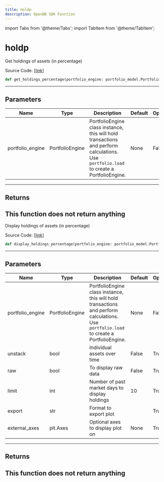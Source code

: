```yaml
---
title: holdp
description: OpenBB SDK Function
---
```


import Tabs from '@theme/Tabs';
import TabItem from '@theme/TabItem';

# holdp

<Tabs>
<TabItem value="model" label="Model" default>

Get holdings of assets (in percentage)

Source Code: [[link](https://github.com/OpenBB-finance/OpenBBTerminal/tree/main/openbb_terminal/portfolio/portfolio_model.py#L1559)]
```python
def get_holdings_percentage(portfolio_engine: portfolio_model.PortfolioEngine) -> None
```
---
## Parameters
| Name | Type | Description | Default | Optional |
| ---- | ---- | ----------- | ------- | -------- |
| portfolio_engine | PortfolioEngine | PortfolioEngine class instance, this will hold transactions and perform calculations.<br/>Use `portfolio.load` to create a PortfolioEngine. | None | False |

---
## Returns
This function does not return anything
---


</TabItem>
<TabItem value="view" label="View">

Display holdings of assets (in percentage)

Source Code: [[link](https://github.com/OpenBB-finance/OpenBBTerminal/tree/main/openbb_terminal/portfolio/portfolio_view.py#L792)]
```python
def display_holdings_percentage(portfolio_engine: portfolio_model.PortfolioEngine, unstack: bool = False, raw: bool = False, limit: int = 10, export: str = "", external_axes: Optional[matplotlib.axes._axes.Axes] = None) -> None
```
---
## Parameters
| Name | Type | Description | Default | Optional |
| ---- | ---- | ----------- | ------- | -------- |
| portfolio_engine | PortfolioEngine | PortfolioEngine class instance, this will hold transactions and perform calculations.<br/>Use `portfolio.load` to create a PortfolioEngine. | None | False |
| unstack | bool | Individual assets over time | False | True |
| raw | bool | To display raw data | False | True |
| limit | int | Number of past market days to display holdings | 10 | True |
| export | str | Format to export plot |  | True |
| external_axes | plt.Axes | Optional axes to display plot on | None | True |

---
## Returns
This function does not return anything
---


</TabItem>
</Tabs>